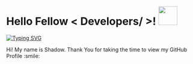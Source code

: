 <h1> Hello Fellow < Developers/ >! <img src = "https://raw.githubusercontent.com/MartinHeinz/MartinHeinz/master/wave.gif" width = 50px> </h1>
<p align='center'>
</p>

 [![Typing SVG](http://readme-typing-svg.herokuapp.com?font=Fira+Code&pause=1000&color=F70000&width=435&lines=Alejandro+Shadow;AnimeDEX;MovieDEX;MangaDEX;KraxorGames.com;LordShadow.net)](https://git.io/typing-svg)

<div size='20px'> Hi! My name is Shadow. Thank You for taking the time to view my GitHub Profile :smile: 
</div>

<!---
derkila/derkila is a ✨ special ✨ repository because its `README.md` (this file) appears on your GitHub profile.
You can click the Preview link to take a look at your changes.
--->
